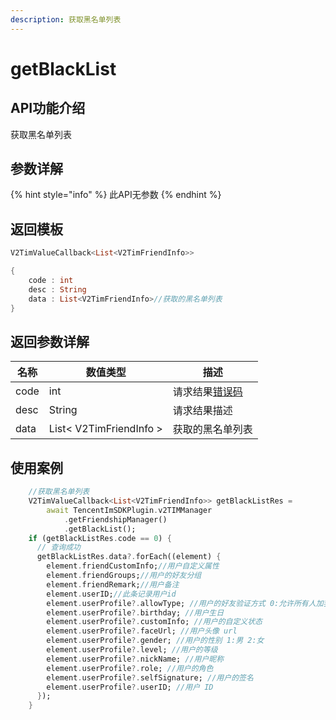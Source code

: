 ```yaml
---
description: 获取黑名单列表
---
```


# getBlackList

## API功能介绍

获取黑名单列表

## 参数详解

{% hint style="info" %}
此API无参数
{% endhint %}

## 返回模板

```dart
V2TimValueCallback<List<V2TimFriendInfo>>

{
    code : int
    desc : String
    data : List<V2TimFriendInfo>//获取的黑名单列表
}
```

## 返回参数详解

| 名称   | 数值类型                    | 描述                                                             |
| ---- | ----------------------- | -------------------------------------------------------------- |
| code | int                     | 请求结果[错误码](https://cloud.tencent.com/document/product/269/1671) |
| desc | String                  | 请求结果描述                                                         |
| data | List< V2TimFriendInfo > | 获取的黑名单列表                                                       |

## 使用案例  &#x20;

```dart
    //获取黑名单列表
    V2TimValueCallback<List<V2TimFriendInfo>> getBlackListRes =
        await TencentImSDKPlugin.v2TIMManager
            .getFriendshipManager()
            .getBlackList();
    if (getBlackListRes.code == 0) {
      // 查询成功
      getBlackListRes.data?.forEach((element) {
        element.friendCustomInfo;//用户自定义属性
        element.friendGroups;//用户的好友分组
        element.friendRemark;//用户备注
        element.userID;//此条记录用户id
        element.userProfile?.allowType; //用户的好友验证方式 0:允许所有人加我好友 1:不允许所有人加我好友 2:加我好友需我确认
        element.userProfile?.birthday; //用户生日
        element.userProfile?.customInfo; //用户的自定义状态
        element.userProfile?.faceUrl; //用户头像 url
        element.userProfile?.gender; //用户的性别 1:男 2:女
        element.userProfile?.level; //用户的等级
        element.userProfile?.nickName; //用户昵称
        element.userProfile?.role; //用户的角色
        element.userProfile?.selfSignature; //用户的签名
        element.userProfile?.userID; //用户 ID
      });
    }
```
